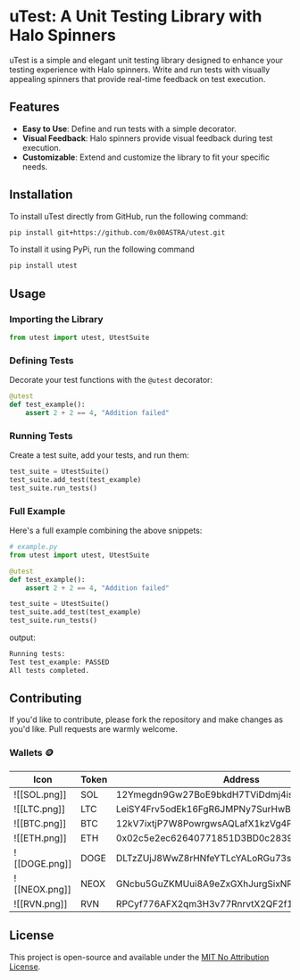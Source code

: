 # uTest: A Unit Testing Library with Halo Spinners

uTest is a simple and elegant unit testing library designed to enhance your testing experience with Halo spinners. Write and run tests with visually appealing spinners that provide real-time feedback on test execution.

## Features

- **Easy to Use**: Define and run tests with a simple decorator.
- **Visual Feedback**: Halo spinners provide visual feedback during test execution.
- **Customizable**: Extend and customize the library to fit your specific needs.

## Installation

To install uTest directly from GitHub, run the following command:

```bash
pip install git+https://github.com/0x00ASTRA/utest.git
```

To install it using PyPi, run the following command

```bash
pip install utest
```

## Usage

### Importing the Library

```python
from utest import utest, UtestSuite
```

### Defining Tests

Decorate your test functions with the `@utest` decorator:

```python
@utest
def test_example():
    assert 2 + 2 == 4, "Addition failed"
```

### Running Tests

Create a test suite, add your tests, and run them:

```python
test_suite = UtestSuite()
test_suite.add_test(test_example)
test_suite.run_tests()
```

### Full Example

Here's a full example combining the above snippets:

```python
# example.py
from utest import utest, UtestSuite

@utest
def test_example():
    assert 2 + 2 == 4, "Addition failed"

test_suite = UtestSuite()
test_suite.add_test(test_example)
test_suite.run_tests()
```

output:
```bash
Running tests:
Test test_example: PASSED
All tests completed.
```

## Contributing

If you'd like to contribute, please fork the repository and make changes as you'd like. Pull requests are warmly welcome.

### Wallets 🪙
| Icon | Token | Address                                      |
|------| ----- | -------------------------------------------- |
| ![[SOL.png]] | SOL   | 12Ymegdn9Gw27BoE9bkdH7TViDdmj4is1kpM7BWLuD9X |
| ![[LTC.png]] | LTC   | LeiSY4Frv5odEk16FgR6JMPNy7SurHwBN7           |
| ![[BTC.png]] | BTC   | 12kV7ixtjP7W8PowrgwsAQLafX1kzVg4PB           |
| ![[ETH.png]] | ETH   | 0x02c5e2ec62640771851D3BD0c283936A6481e678   |
| ![[DOGE.png]] | DOGE  | DLTzZUjJ8WwZ8rHNfeYTLcYALoRGu73s3t           |
| ![[NEOX.png]] | NEOX  | GNcbu5GuZKMUui8A9eZxGXhJurgSixNRfT           |
| ![[RVN.png]] | RVN   | RPCyf776AFX2qm3H3v77RnrvtX2QF2f1cg |

## License

This project is open-source and available under the [MIT No Attribution License](LICENSE).
